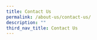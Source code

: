 ```yaml
---
title: Contact Us
permalink: /about-us/contact-us/
description: ""
third_nav_title: Contact Us
---
```

